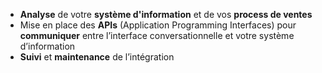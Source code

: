 - **Analyse** de votre **système d'information** et de vos **process de ventes**
 - Mise en place des **APIs** (Application Programming Interfaces) pour **communiquer** entre l’interface conversationnelle et votre système d’information
 - **Suivi** et **maintenance** de l’intégration